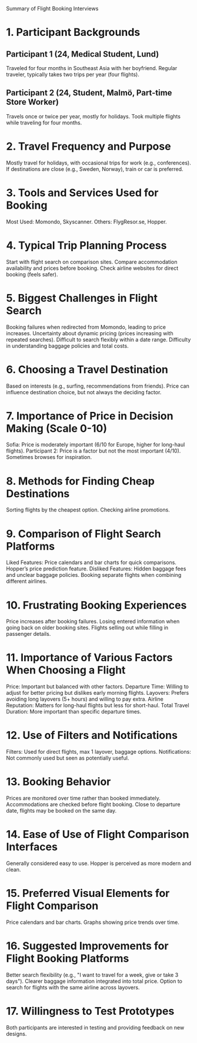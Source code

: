 Summary of Flight Booking Interviews

# 1. Participant Backgrounds

## Participant 1 (24, Medical Student, Lund)

Traveled for four months in Southeast Asia with her boyfriend.
Regular traveler, typically takes two trips per year (four flights).

## Participant 2 (24, Student, Malmö, Part-time Store Worker)

Travels once or twice per year, mostly for holidays.
Took multiple flights while traveling for four months.

# 2. Travel Frequency and Purpose

Mostly travel for holidays, with occasional trips for work (e.g., conferences).
If destinations are close (e.g., Sweden, Norway), train or car is preferred.

# 3. Tools and Services Used for Booking

Most Used: Momondo, Skyscanner.
Others: FlygResor.se, Hopper.

# 4. Typical Trip Planning Process

Start with flight search on comparison sites.
Compare accommodation availability and prices before booking.
Check airline websites for direct booking (feels safer).

# 5. Biggest Challenges in Flight Search

Booking failures when redirected from Momondo, leading to price increases.
Uncertainty about dynamic pricing (prices increasing with repeated searches).
Difficult to search flexibly within a date range.
Difficulty in understanding baggage policies and total costs.

# 6. Choosing a Travel Destination

Based on interests (e.g., surfing, recommendations from friends).
Price can influence destination choice, but not always the deciding factor.

# 7. Importance of Price in Decision Making (Scale 0-10)

Sofia: Price is moderately important (6/10 for Europe, higher for long-haul flights).
Participant 2: Price is a factor but not the most important (4/10). Sometimes browses for inspiration.

# 8. Methods for Finding Cheap Destinations

Sorting flights by the cheapest option.
Checking airline promotions.

# 9. Comparison of Flight Search Platforms

Liked Features:
Price calendars and bar charts for quick comparisons.
Hopper’s price prediction feature.
Disliked Features:
Hidden baggage fees and unclear baggage policies.
Booking separate flights when combining different airlines.

# 10. Frustrating Booking Experiences

Price increases after booking failures.
Losing entered information when going back on older booking sites.
Flights selling out while filling in passenger details.

# 11. Importance of Various Factors When Choosing a Flight

Price: Important but balanced with other factors.
Departure Time: Willing to adjust for better pricing but dislikes early morning flights.
Layovers: Prefers avoiding long layovers (5+ hours) and willing to pay extra.
Airline Reputation: Matters for long-haul flights but less for short-haul.
Total Travel Duration: More important than specific departure times.

# 12. Use of Filters and Notifications

Filters: Used for direct flights, max 1 layover, baggage options.
Notifications: Not commonly used but seen as potentially useful.

# 13. Booking Behavior

Prices are monitored over time rather than booked immediately.
Accommodations are checked before flight booking.
Close to departure date, flights may be booked on the same day.

# 14. Ease of Use of Flight Comparison Interfaces

Generally considered easy to use.
Hopper is perceived as more modern and clean.

# 15. Preferred Visual Elements for Flight Comparison

Price calendars and bar charts.
Graphs showing price trends over time.

# 16. Suggested Improvements for Flight Booking Platforms

Better search flexibility (e.g., "I want to travel for a week, give or take 3 days").
Clearer baggage information integrated into total price.
Option to search for flights with the same airline across layovers.

# 17. Willingness to Test Prototypes

Both participants are interested in testing and providing feedback on new designs.
